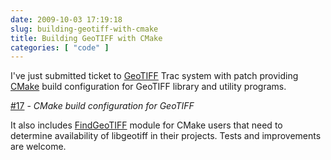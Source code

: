 ```yaml
---
date: 2009-10-03 17:19:18
slug: building-geotiff-with-cmake
title: Building GeoTIFF with CMake
categories: [ "code" ]
---
```


I've just submitted ticket to [GeoTIFF](http://trac.osgeo.org/geotiff/) Trac system with patch providing [CMake](http://www.cmake.org) build configuration for GeoTIFF library and utility programs.





[#17](http://trac.osgeo.org/geotiff/ticket/17) - _CMake build configuration for GeoTIFF_





It also includes [FindGeoTIFF](http://github.com/mloskot/workshop/tree/master/cmake/modules/) module for CMake users that need to determine availability of libgeotiff in their projects. Tests and improvements are welcome.



